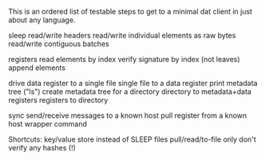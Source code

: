
This is an ordered list of testable steps to get to a minimal dat client in
just about any language.

sleep
  read/write headers
  read/write individual elements as raw bytes
  read/write contiguous batches

registers
  read elements by index
  verify signature by index (not leaves)
  append elements

drive
  data register to a single file
  single file to a data register
  print metadata tree ("ls")
  create metadata tree for a directory
  directory to metadata+data registers
  registers to directory

sync
  send/receive messages to a known host
  pull register from a known host
  wrapper command




Shortcuts:
  key/value store instead of SLEEP files
  pull/read/to-file only
  don't verify any hashes (!)
